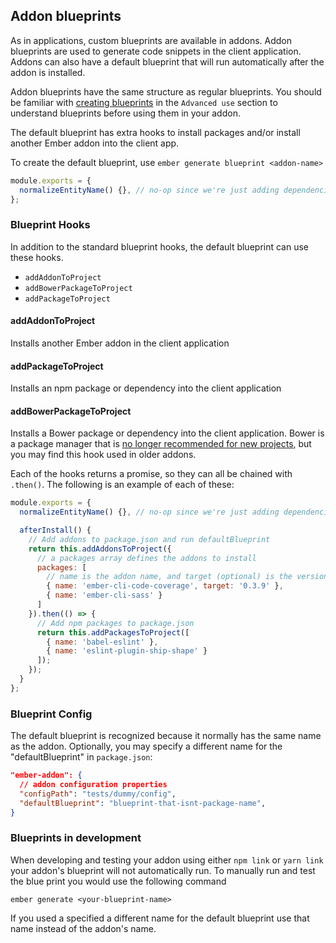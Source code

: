 ## Addon blueprints

As in applications, custom blueprints are available in addons.  Addon blueprints are used to generate code snippets in the client application.  Addons can also have a default blueprint that will run automatically after the addon is installed.

Addon blueprints have the same structure as regular blueprints. You should be familiar with [creating blueprints](../../advanced-use/blueprints/) in the `Advanced use` section to understand blueprints before using them in your addon. 

 The default blueprint has extra hooks to install packages and/or install another Ember addon into the client app.

To create the default blueprint, use `ember generate blueprint <addon-name>`

```javascript {data-filename=my-addon-name/blueprints/my-addon-name/index.js}
module.exports = {
  normalizeEntityName() {}, // no-op since we're just adding dependencies
};
```
### Blueprint Hooks

In addition to the standard blueprint hooks, the default blueprint can use these hooks.

* `addAddonToProject`
* `addBowerPackageToProject`
* `addPackageToProject`

#### addAddonToProject

Installs another Ember addon in the client application

#### addPackageToProject

Installs an npm package or dependency into the client application

#### addBowerPackageToProject

Installs a Bower package or dependency into the client application.
Bower is a package manager that is [no longer recommended for new projects](https://bower.io/),
but you may find this hook used in older addons.

Each of the hooks returns a promise, so they can all be chained with `.then()`. The following is an example of each of these:

```javascript {data-filename=my-addon-name/blueprints/my-addon-name/index.js}
module.exports = {
  normalizeEntityName() {}, // no-op since we're just adding dependencies

  afterInstall() {
    // Add addons to package.json and run defaultBlueprint
    return this.addAddonsToProject({
      // a packages array defines the addons to install
      packages: [
        // name is the addon name, and target (optional) is the version
        { name: 'ember-cli-code-coverage', target: '0.3.9' },
        { name: 'ember-cli-sass' }
      ]
    }).then(() => {
      // Add npm packages to package.json
      return this.addPackagesToProject([
        { name: 'babel-eslint' },
        { name: 'eslint-plugin-ship-shape' }
      ]);
    });
  }
};
```

### Blueprint Config

The default blueprint is recognized because it normally has the same name as the addon.  Optionally, you may specify a different name for the "defaultBlueprint" in `package.json`:


```json {data-filename=my-addon-name/package.json}
"ember-addon": {
  // addon configuration properties
  "configPath": "tests/dummy/config",
  "defaultBlueprint": "blueprint-that-isnt-package-name",
}
```

### Blueprints in development

When developing and testing your addon using either `npm link` or `yarn link` your addon's blueprint will not automatically run. To manually run and test the blue print you would use the following command

```shell
ember generate <your-blueprint-name>
```

If you used a specified a different name for the default blueprint use that name instead of the addon's name.
